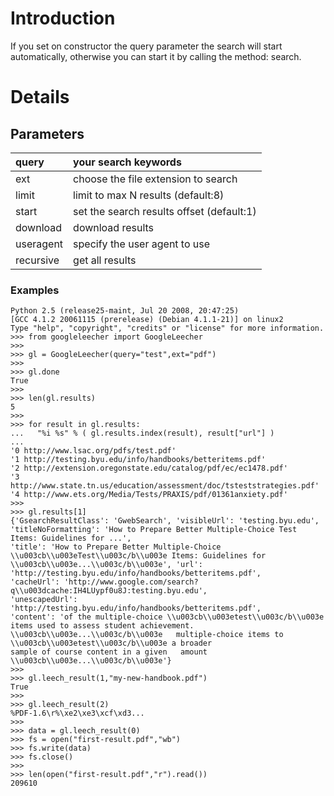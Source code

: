 # Introduction #

If you set on constructor the query parameter the search will start automatically, otherwise you can start it by calling the method: search.

# Details #

## Parameters ##

|query|your search keywords|
|:----|:-------------------|
|ext|choose the file extension to search|
|limit|limit to max N results (default:8)|
|start|set the search results offset (default:1)|
|download|download results|
|useragent|specify the user agent to use|
|recursive|get all results|

### Examples ###

```
Python 2.5 (release25-maint, Jul 20 2008, 20:47:25)
[GCC 4.1.2 20061115 (prerelease) (Debian 4.1.1-21)] on linux2
Type "help", "copyright", "credits" or "license" for more information.
>>> from googleleecher import GoogleLeecher
>>>
>>> gl = GoogleLeecher(query="test",ext="pdf")
>>>
>>> gl.done
True
>>>
>>> len(gl.results)
5
>>>
>>> for result in gl.results:
...   "%i %s" % ( gl.results.index(result), result["url"] )
...
'0 http://www.lsac.org/pdfs/test.pdf'
'1 http://testing.byu.edu/info/handbooks/betteritems.pdf'
'2 http://extension.oregonstate.edu/catalog/pdf/ec/ec1478.pdf'
'3 http://www.state.tn.us/education/assessment/doc/tsteststrategies.pdf'
'4 http://www.ets.org/Media/Tests/PRAXIS/pdf/01361anxiety.pdf'
>>>
>>> gl.results[1]
{'GsearchResultClass': 'GwebSearch', 'visibleUrl': 'testing.byu.edu',
'titleNoFormatting': 'How to Prepare Better Multiple-Choice Test Items: Guidelines for ...',
'title': 'How to Prepare Better Multiple-Choice \\u003cb\\u003eTest\\u003c/b\\u003e Items: Guidelines for
\\u003cb\\u003e...\\u003c/b\\u003e', 'url': 'http://testing.byu.edu/info/handbooks/betteritems.pdf',
'cacheUrl': 'http://www.google.com/search?q\\u003dcache:IH4LUypf0u8J:testing.byu.edu',
'unescapedUrl': 'http://testing.byu.edu/info/handbooks/betteritems.pdf',
'content': 'of the multiple-choice \\u003cb\\u003etest\\u003c/b\\u003e items used to assess student achievement.
\\u003cb\\u003e...\\u003c/b\\u003e   multiple-choice items to \\u003cb\\u003etest\\u003c/b\\u003e a broader
sample of course content in a given   amount \\u003cb\\u003e...\\u003c/b\\u003e'}
>>>
>>> gl.leech_result(1,"my-new-handbook.pdf")
True
>>>
>>> gl.leech_result(2)
%PDF-1.6\r%\xe2\xe3\xcf\xd3...
>>>
>>> data = gl.leech_result(0)
>>> fs = open("first-result.pdf","wb")
>>> fs.write(data)
>>> fs.close()
>>>
>>> len(open("first-result.pdf","r").read())
209610
```